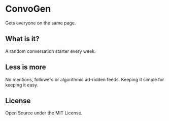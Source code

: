 # ConvoGen
Gets everyone on the same page.

## What is it?
A random conversation starter every week.

## Less is more
No mentions, followers or algorithmic ad-ridden feeds. Keeping it simple for keeping it easy.

## License
Open Source under the MIT License.
